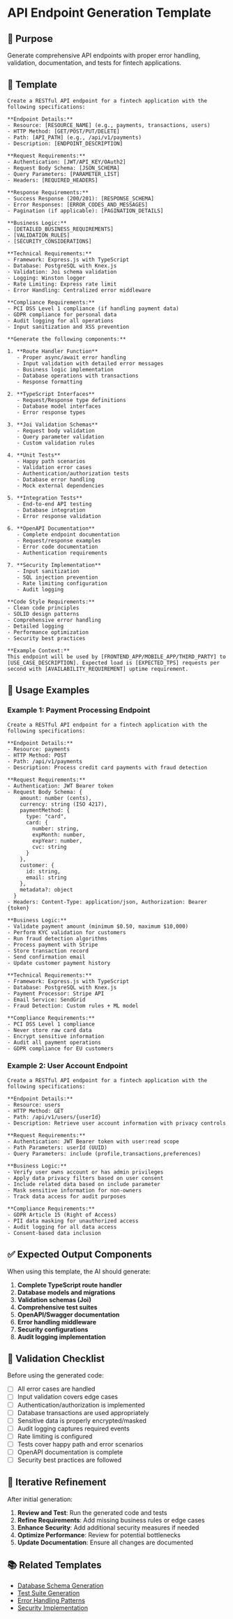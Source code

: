 # API Endpoint Generation Template

## 🎯 Purpose
Generate comprehensive API endpoints with proper error handling, validation, documentation, and tests for fintech applications.

## 📝 Template

```
Create a RESTful API endpoint for a fintech application with the following specifications:

**Endpoint Details:**
- Resource: [RESOURCE_NAME] (e.g., payments, transactions, users)
- HTTP Method: [GET/POST/PUT/DELETE]
- Path: [API_PATH] (e.g., /api/v1/payments)
- Description: [ENDPOINT_DESCRIPTION]

**Request Requirements:**
- Authentication: [JWT/API_KEY/OAuth2]
- Request Body Schema: [JSON_SCHEMA]
- Query Parameters: [PARAMETER_LIST]
- Headers: [REQUIRED_HEADERS]

**Response Requirements:**
- Success Response (200/201): [RESPONSE_SCHEMA]
- Error Responses: [ERROR_CODES_AND_MESSAGES]
- Pagination (if applicable): [PAGINATION_DETAILS]

**Business Logic:**
- [DETAILED_BUSINESS_REQUIREMENTS]
- [VALIDATION_RULES]
- [SECURITY_CONSIDERATIONS]

**Technical Requirements:**
- Framework: Express.js with TypeScript
- Database: PostgreSQL with Knex.js
- Validation: Joi schema validation
- Logging: Winston logger
- Rate Limiting: Express rate limit
- Error Handling: Centralized error middleware

**Compliance Requirements:**
- PCI DSS Level 1 compliance (if handling payment data)
- GDPR compliance for personal data
- Audit logging for all operations
- Input sanitization and XSS prevention

**Generate the following components:**

1. **Route Handler Function**
   - Proper async/await error handling
   - Input validation with detailed error messages
   - Business logic implementation
   - Database operations with transactions
   - Response formatting

2. **TypeScript Interfaces**
   - Request/Response type definitions
   - Database model interfaces
   - Error response types

3. **Joi Validation Schemas**
   - Request body validation
   - Query parameter validation
   - Custom validation rules

4. **Unit Tests**
   - Happy path scenarios
   - Validation error cases
   - Authentication/authorization tests
   - Database error handling
   - Mock external dependencies

5. **Integration Tests**
   - End-to-end API testing
   - Database integration
   - Error response validation

6. **OpenAPI Documentation**
   - Complete endpoint documentation
   - Request/response examples
   - Error code documentation
   - Authentication requirements

7. **Security Implementation**
   - Input sanitization
   - SQL injection prevention
   - Rate limiting configuration
   - Audit logging

**Code Style Requirements:**
- Clean code principles
- SOLID design patterns
- Comprehensive error handling
- Detailed logging
- Performance optimization
- Security best practices

**Example Context:**
This endpoint will be used by [FRONTEND_APP/MOBILE_APP/THIRD_PARTY] to [USE_CASE_DESCRIPTION]. Expected load is [EXPECTED_TPS] requests per second with [AVAILABILITY_REQUIREMENT] uptime requirement.
```

## 🔧 Usage Examples

### Example 1: Payment Processing Endpoint

```
Create a RESTful API endpoint for a fintech application with the following specifications:

**Endpoint Details:**
- Resource: payments
- HTTP Method: POST
- Path: /api/v1/payments
- Description: Process credit card payments with fraud detection

**Request Requirements:**
- Authentication: JWT Bearer token
- Request Body Schema: {
    amount: number (cents),
    currency: string (ISO 4217),
    paymentMethod: {
      type: "card",
      card: {
        number: string,
        expMonth: number,
        expYear: number,
        cvc: string
      }
    },
    customer: {
      id: string,
      email: string
    },
    metadata?: object
  }
- Headers: Content-Type: application/json, Authorization: Bearer {token}

**Business Logic:**
- Validate payment amount (minimum $0.50, maximum $10,000)
- Perform KYC validation for customers
- Run fraud detection algorithms
- Process payment with Stripe
- Store transaction record
- Send confirmation email
- Update customer payment history

**Technical Requirements:**
- Framework: Express.js with TypeScript
- Database: PostgreSQL with Knex.js
- Payment Processor: Stripe API
- Email Service: SendGrid
- Fraud Detection: Custom rules + ML model

**Compliance Requirements:**
- PCI DSS Level 1 compliance
- Never store raw card data
- Encrypt sensitive information
- Audit all payment operations
- GDPR compliance for EU customers
```

### Example 2: User Account Endpoint

```
Create a RESTful API endpoint for a fintech application with the following specifications:

**Endpoint Details:**
- Resource: users
- HTTP Method: GET
- Path: /api/v1/users/{userId}
- Description: Retrieve user account information with privacy controls

**Request Requirements:**
- Authentication: JWT Bearer token with user:read scope
- Path Parameters: userId (UUID)
- Query Parameters: include (profile,transactions,preferences)

**Business Logic:**
- Verify user owns account or has admin privileges
- Apply data privacy filters based on user consent
- Include related data based on include parameter
- Mask sensitive information for non-owners
- Track data access for audit purposes

**Compliance Requirements:**
- GDPR Article 15 (Right of Access)
- PII data masking for unauthorized access
- Audit logging for all data access
- Consent-based data inclusion
```

## ✅ Expected Output Components

When using this template, the AI should generate:

1. **Complete TypeScript route handler**
2. **Database models and migrations**  
3. **Validation schemas (Joi)**
4. **Comprehensive test suites**
5. **OpenAPI/Swagger documentation**
6. **Error handling middleware**
7. **Security configurations**
8. **Audit logging implementation**

## 🎯 Validation Checklist

Before using the generated code:

- [ ] All error cases are handled
- [ ] Input validation covers edge cases
- [ ] Authentication/authorization is implemented
- [ ] Database transactions are used appropriately
- [ ] Sensitive data is properly encrypted/masked
- [ ] Audit logging captures required events
- [ ] Rate limiting is configured
- [ ] Tests cover happy path and error scenarios
- [ ] OpenAPI documentation is complete
- [ ] Security best practices are followed

## 🔄 Iterative Refinement

After initial generation:

1. **Review and Test**: Run the generated code and tests
2. **Refine Requirements**: Add missing business rules or edge cases
3. **Enhance Security**: Add additional security measures if needed
4. **Optimize Performance**: Review for potential bottlenecks
5. **Update Documentation**: Ensure all changes are documented

## 📚 Related Templates

- [Database Schema Generation](./database-schema.md)
- [Test Suite Generation](./test-generation.md)
- [Error Handling Patterns](./error-handling.md)
- [Security Implementation](./security-patterns.md)